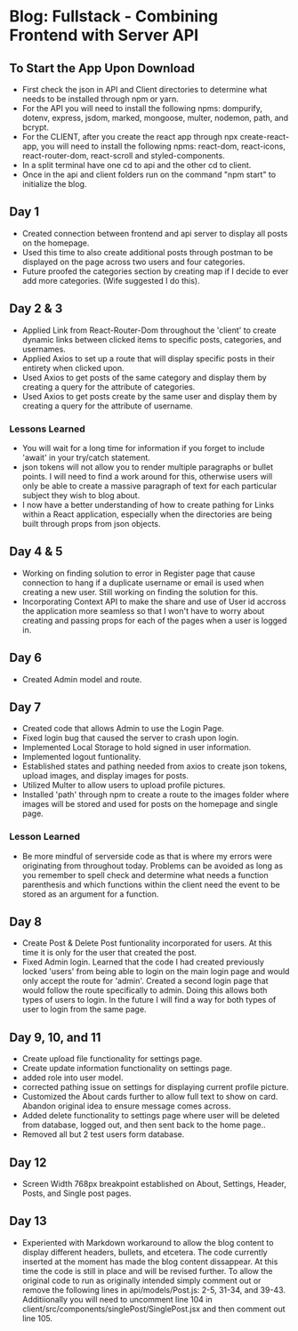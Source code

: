 # Blog: Fullstack - Combining Frontend with Server API

## To Start the App Upon Download
- First check the json in API and Client directories to determine what needs to be installed through npm or yarn.
- For the API you will need to install the following npms: dompurify, dotenv, express, jsdom, marked, mongoose, multer, nodemon, path, and bcrypt.
- For the CLIENT, after you create the react app through npx create-react-app, you will need to install the following npms: react-dom, react-icons, react-router-dom, react-scroll and styled-components.
- In a split terminal have one cd to api and the other cd to client.
- Once in the api and client folders run on the command "npm start" to initialize the blog.

## Day 1
- Created connection between frontend and api server to display all posts on the homepage.
- Used this time to also create additional posts through postman to be displayed on the page across two users and four categories.
- Future proofed the categories section by creating map if I decide to ever add more categories. (Wife suggested I do this).

## Day 2 & 3
- Applied Link from React-Router-Dom throughout the 'client' to create dynamic links between clicked items to specific posts, categories, and usernames.
- Applied Axios to set up a route that will display specific posts in their entirety when clicked upon.
- Used Axios to get posts of the same category and display them by creating a query for the attribute of categories.
- Used Axios to get posts create by the same user and display them by creating a query for the attribute of username.

### Lessons Learned
- You will wait for a long time for information if you forget to include 'await' in your try/catch statement.
- json tokens will not allow you to render multiple paragraphs or bullet points. I will need to find a work around for this, otherwise users will only be able to create a massive paragraph of text for each particular subject they wish to blog about.
- I now have a better understanding of how to create pathing for Links within a React application, especially when the directories are being built through props from json objects.

## Day 4 & 5
- Working on finding solution to error in Register page that cause connection to hang if a duplicate username or email is used when creating a new user. Still working on finding the solution for this.
- Incorporating Context API to make the share and use of User id accross the application more seamless so that I won't have to worry about creating and passing props for each of the pages when a user is logged in.

## Day 6
- Created Admin model and route.

## Day 7
- Created code that allows Admin to use the Login Page.
- Fixed login bug that caused the server to crash upon login.
- Implemented Local Storage to hold signed in user information.
- Implemented logout funtionality.
- Established states and pathing needed from axios to create json tokens, upload images, and display images for posts.
- Utilized Multer to allow users to  upload profile pictures.
- Installed 'path' through npm to create a route to the images folder where images will be stored and used for posts on the homepage and single page.

### Lesson Learned
- Be more mindful of serverside code as that is where my errors were originating from throughout today. Problems can be avoided as long as you remember to spell check and determine what needs a function parenthesis and which functions within the client need the event to be stored as an argument for a function.

## Day 8
- Create Post & Delete Post funtionality incorporated for users. At this time it is only for the user that created the post.
- Fixed Admin login. Learned that the code I had created previously locked 'users' from being able to login on the main login page and would only accept the route for 'admin'. Created a second login page that would follow the route specifically to admin. Doing this allows both types of users to login. In the future I will find a way for both types of user to login from the same page.

## Day 9, 10, and 11
- Create upload file functionality for settings page.
- Create update information functionality on settings page.
- added role into user model.
- corrected pathing issue on settings for displaying current profile picture.
- Customized the About cards further to allow full text to show on card. Abandon original idea to ensure message comes across.
- Added delete functionality to settings page where user will be deleted from database, logged out, and then sent back to the home page..
- Removed all but 2 test users form database.

## Day 12
- Screen Width 768px breakpoint established on About, Settings, Header, Posts, and Single post pages.

## Day 13
- Experiented with Markdown workaround to allow the blog content to display different headers, bullets, and etcetera. The code currently inserted at the moment has made the blog content dissappear. At this time the code is still in place and will be revised further. To allow the original code to run as originally intended simply comment out or remove the following lines in api/models/Post.js: 2-5, 31-34, and 39-43. Additiionally you will need to uncomment line 104 in client/src/components/singlePost/SinglePost.jsx and then comment out line 105.
